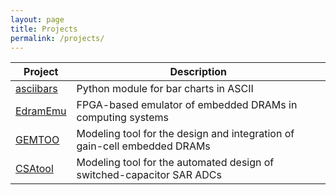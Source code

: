 ```yaml
---
layout: page
title: Projects
permalink: /projects/
---
```



| Project                                                                                                 | Description                                                              |
| ------------------------------------------------------------------------------------------------------- | ------------------------------------------------------------------------ |
| [asciibars](https://github.com/andreabonetti/asciibars)                                                 | Python module for bar charts in ASCII                                    |
| [EdramEmu](https://www.epfl.ch/labs/tcl/resources-and-sw/edramemu/)                                     | FPGA-based emulator of embedded DRAMs in computing systems               |
| [GEMTOO](https://www.epfl.ch/labs/tcl/resources-and-sw/gemtoo-a-gain-cell-embedded-dram-modeling-tool/) | Modeling tool for the design and integration of gain-cell embedded DRAMs |
| [CSAtool](https://github.com/CSAtool/csatool)                                                           | Modeling tool for the automated design of switched-capacitor SAR ADCs    |
